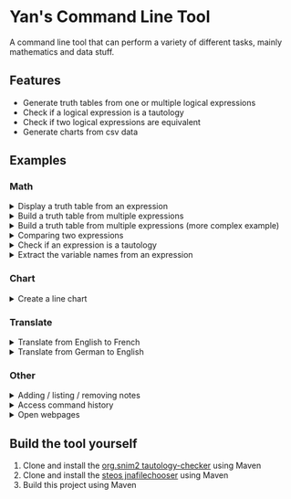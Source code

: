 # Yan's Command Line Tool

A command line tool that can perform a variety of different tasks, mainly mathematics and data stuff.


## Features

- Generate truth tables from one or multiple logical expressions
- Check if a logical expression is a tautology
- Check if two logical expressions are equivalent
- Generate charts from csv data


## Examples

### Math

<details>
  <summary>Display a truth table from an expression</summary>

```
> math -tr (A => B) AND NOT C
(A => B) AND !C
 A ║ B ║ C ║ out
═══╬═══╬═══╬═════
 0 ║ 0 ║ 0 ║ 1
 0 ║ 0 ║ 1 ║ 0
 0 ║ 1 ║ 0 ║ 1
 0 ║ 1 ║ 1 ║ 0
 1 ║ 0 ║ 0 ║ 0
 1 ║ 0 ║ 1 ║ 0
 1 ║ 1 ║ 0 ║ 1
 1 ║ 1 ║ 1 ║ 0
```

</details>

<details>
  <summary>Build a truth table from multiple expressions</summary>

```
> math -trb
Enter the input variables, split by a space character:
 > A B
Enter one expression per line, leave empty to stop. To assign a new variable, enter [VAR] = [EXPR].
 > P = NOT A AND B
 > Q = P OR A
 >
 A ║ B ║ P = !A AND B ║ Q = P OR A
═══╬═══╬══════════════╬════════════
 0 ║ 0 ║ 0            ║ 0
 0 ║ 1 ║ 1            ║ 1
 1 ║ 0 ║ 0            ║ 1
 1 ║ 1 ║ 0            ║ 1
```

</details>

<details>
  <summary>Build a truth table from multiple expressions (more complex example)</summary>

- `((A AND B) OR (A AND C) OR (B AND C))`
- `((A AND B) OR (C AND NOT (A <=> B)))`

```
> math -trb
Enter the input variables, split by a space character:
 > A C B
Enter one expression per line, leave empty to stop. To assign a new variable, enter [VAR] = [EXPR]. Use [undo] and [restart] to control the input.
 > A AND B
 > restart
Restarting multiline input:
 > P = A AND B
 > Q = A AND C
 > R = B AND C
 > S = NOT (A <=> B)
 > T = C AND S
 > f = P OR Q OR R
 > g = P OR T
 >
 A ║ B ║ C ║ P = A AND B ║ Q = A AND C ║ R = B AND C ║ S =  !(A <=> B) ║ T = C AND S ║ f = P OR Q OR R ║ g = P OR T
═══╬═══╬═══╬═════════════╬═════════════╬═════════════╬═══════════════════╬═════════════╬═════════════════╬════════════
 0 ║ 0 ║ 0 ║ 0           ║ 0           ║ 0           ║ 0                 ║ 0           ║ 0               ║ 0
 0 ║ 0 ║ 1 ║ 0           ║ 0           ║ 0           ║ 0                 ║ 0           ║ 0               ║ 0
 0 ║ 1 ║ 0 ║ 0           ║ 0           ║ 0           ║ 1                 ║ 0           ║ 0               ║ 0
 0 ║ 1 ║ 1 ║ 0           ║ 0           ║ 1           ║ 1                 ║ 1           ║ 1               ║ 1
 1 ║ 0 ║ 0 ║ 0           ║ 0           ║ 0           ║ 1                 ║ 0           ║ 0               ║ 0
 1 ║ 0 ║ 1 ║ 0           ║ 1           ║ 0           ║ 1                 ║ 1           ║ 1               ║ 1
 1 ║ 1 ║ 0 ║ 1           ║ 0           ║ 0           ║ 0                 ║ 0           ║ 1               ║ 1
 1 ║ 1 ║ 1 ║ 1           ║ 1           ║ 1           ║ 0                 ║ 0           ║ 1               ║ 1
```

</details>

<details>
  <summary>Comparing two expressions</summary>

```
> math -eq -p1 A AND B -p2 A OR B
The expressions lead to different truth tables:
A AND B
 A ║ B ║ out
═══╬═══╬═════
 0 ║ 0 ║ 0
 0 ║ 1 ║ 0
 1 ║ 0 ║ 0
 1 ║ 1 ║ 1

A OR B
 A ║ B ║ out
═══╬═══╬═════
 0 ║ 0 ║ 0
 0 ║ 1 ║ 1
 1 ║ 0 ║ 1
 1 ║ 1 ║ 1
```

```
> math -eq -p1 A AND B -p2 NOT (NOT A OR NOT B)
Both expressions lead to the same truth table:
(A AND B)  <=>  (!(!A OR !B))
 A ║ B ║ out
═══╬═══╬═════
 0 ║ 0 ║ 0
 0 ║ 1 ║ 0
 1 ║ 0 ║ 0
 1 ║ 1 ║ 1
 ```

</details>

<details>
  <summary>Check if an expression is a tautology</summary>

```
> math -ta ((A => B) AND (B => C)) => (A => C)
    Abstract Syntax Tree: ((A => B AND B => C)) => (A => C)
    Removed Implications: (!((!A OR B) AND (!B OR C)) OR (!A OR C))
    Negative Normal Form: (((A AND !B) OR (B AND !C)) OR (!A OR C))
 Conjunctive Normal Form: ((((A OR B) OR (!A OR C)) AND ((A OR !C) OR (!A OR C))) AND (((!B OR B) OR (!A OR C)) AND ((!B OR !C) OR (!A OR C))))
              Simplified: TRUE
                  Result: true
```

</details>

<details>
  <summary>Extract the variable names from an expression</summary>

```
> math -va A OR NOT B AND (NOT C => D) <=> (!E)
A OR !B AND (!C => D) <=> (!E)
[A, B, C, D, E]
```

</details>

### Chart

<details>
  <summary>Create a line chart</summary>

```
> chart --type line -zero false --title Example
Chart file written to C:\Users\...\AppData\Local\Temp\generated-charts\chart-hw_200.csv8969.html
```

Output see **[here](http://yanwittmann.de/test/chart-hw_200.csv8969.html)**. This chart is being generated by
this **[csv file](src/test/resources/chart/hw_200.csv)**.
</details>

### Translate

<details>
  <summary>Translate from English to French</summary>

```
> translate -o en -d fr -t This text has been translated using Google Translate.
Ce texte a été traduit à l'aide de Google Translate.
```

</details>

<details>
  <summary>Translate from German to English</summary>

```
> translate -o de -d en -t Das Mathe-Kommandozeilentool wurde von Yan Wittmann entwickelt.
The math command line tool was developed by Yan Wittmann.
```

</details>

### Other

<details>
  <summary>Adding / listing / removing notes</summary>

```
> note -a This is a note.
Created note with index 0
> note -a A different note.
Created note with index 1
> note -l
 0: This is a note.
 1: A different note.
> note -r 0
Removed note with index 0
> note --clear
Are you sure? This cannot be undone. Type [confirm] to delete all notes:
 > confirm
Cleared all notes.
```

</details>

<details>
  <summary>Access command history</summary>

```
> history
 10: note -r 0
  9: note -l
  8: note -a A different note.
  7: note -a This is a note.
  6: translate -o de -d en -t Das Mathe-Kommandozeilentool wurde von Yan Wittmann entwickelt.
  5: translate -o en -d fr -t This text has been translated using Google Translate.
  4: chart --type line -zero false --title Example
  3: help
  2: cls
  1: help
```

</details>

<details>
  <summary>Open webpages</summary>

```
> go reddit
```

This will open the webpage **[https://www.reddit.com](https://www.reddit.com/)** in your browser.  
This works with any popular domain, as it uses Google's `I'm feeling lucky!`.
</details>


## Build the tool yourself

1. Clone and install the [org.snim2 tautology-checker](https://github.com/snim2/tautology-checker) using Maven
2. Clone and install the [steos jnafilechooser](https://github.com/steos/jnafilechooser.git) using Maven
3. Build this project using Maven